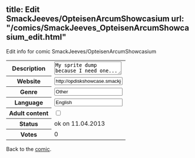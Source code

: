 title: Edit SmackJeeves/OpteisenArcumShowcasium
url: "/comics/SmackJeeves_OpteisenArcumShowcasium_edit.html"
---
Edit info for comic SmackJeeves/OpteisenArcumShowcasium

<form name="comic" action="http://gaepostmail.appengine.com/comic" name="post">
<table class="comicinfo">
<tr>
<th>Description</th><td><textarea name="description">My sprite dump because I need one...</textarea></td>
</tr>
<tr>
<th>Website</th><td><input type="text" name="url" value="http://opdiskshowcase.smackjeeves.com/comics/"/></td>
</tr>
<tr>
<th>Genre</th><td><input type="text" name="genre" value="Other"/></td>
</tr>
<tr>
<th>Language</th><td><input type="text" name="language" value="English"/></td>
</tr>
<tr>
<th>Adult content</th><td><input type="checkbox" name="adult" value="adult" /></td>
</tr>
<tr>
<th>Status</th><td>ok on 11.04.2013</td>
</tr>
<tr>
<th>Votes</th><td>0</div></td>
</tr>
</table>
</form>

Back to the [comic](/comics/SmackJeeves_OpteisenArcumShowcasium.html).
